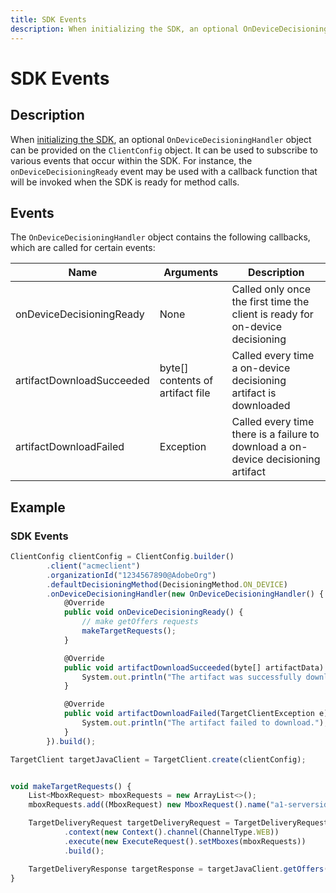 ```yaml
---
title: SDK Events
description: When initializing the SDK, an optional OnDeviceDecisioningHandler object can be provided on the ClientConfig object. It can be used to subscribe to various events that occur within the SDK.
---
```


# SDK Events

## Description

When [initializing the SDK](../initialize-sdk.md), an optional `OnDeviceDecisioningHandler` object can be provided on the `ClientConfig` object. It can be used to subscribe to various events that occur within the SDK. For instance, the `onDeviceDecisioningReady` event may be used with a callback function that will be invoked when the SDK is ready for method calls.

## Events

The `OnDeviceDecisioningHandler` object contains the following callbacks, which are called for certain events:

|Name|Arguments|Description|
| --- | --- | --- |
|onDeviceDecisioningReady|None|Called only once the first time the client is ready for on-device decisioning|
|artifactDownloadSucceeded|byte[] contents of artifact file|Called every time a on-device decisioning artifact is downloaded|
|artifactDownloadFailed|Exception|Called every time there is a failure to download a on-device decisioning artifact|

## Example

### SDK Events

```javascript
ClientConfig clientConfig = ClientConfig.builder()
        .client("acmeclient")
        .organizationId("1234567890@AdobeOrg")
        .defaultDecisioningMethod(DecisioningMethod.ON_DEVICE)
        .onDeviceDecisioningHandler(new OnDeviceDecisioningHandler() {
            @Override
            public void onDeviceDecisioningReady() {
                // make getOffers requests
                makeTargetRequests();
            }

            @Override
            public void artifactDownloadSucceeded(byte[] artifactData) {
                System.out.println("The artifact was successfully downloaded.");
            }

            @Override
            public void artifactDownloadFailed(TargetClientException e) {
                System.out.println("The artifact failed to download.");
            }
        }).build();

TargetClient targetJavaClient = TargetClient.create(clientConfig);


void makeTargetRequests() {
    List<MboxRequest> mboxRequests = new ArrayList<>();
    mboxRequests.add((MboxRequest) new MboxRequest().name("a1-serverside-ab").index(1));

    TargetDeliveryRequest targetDeliveryRequest = TargetDeliveryRequest.builder()
            .context(new Context().channel(ChannelType.WEB))
            .execute(new ExecuteRequest().setMboxes(mboxRequests))
            .build();

    TargetDeliveryResponse targetResponse = targetJavaClient.getOffers(targetDeliveryRequest);
}
```